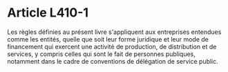 # Article L410-1

Les règles définies au présent livre s'appliquent aux entreprises entendues comme les entités, quelle que soit leur forme juridique et leur mode de financement qui exercent une activité de production, de distribution et de services, y compris celles qui sont le fait de personnes publiques, notamment dans le cadre de conventions de délégation de service public.
